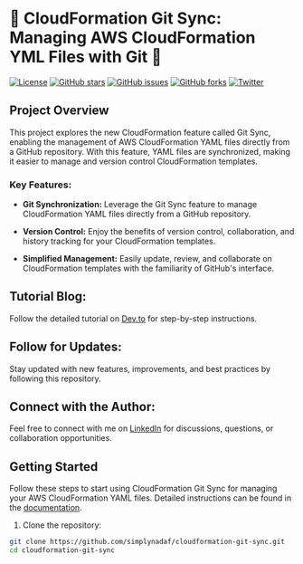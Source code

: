 # 🚀 CloudFormation Git Sync: Managing AWS CloudFormation YML Files with Git 💭

[![License](https://img.shields.io/badge/license-MIT-blue.svg)](LICENSE)
[![GitHub stars](https://img.shields.io/github/stars/simplynadaf/git-sync-cloudformation.svg)](https://github.com/simplynadaf/cloudformation-git-sync/stargazers)
[![GitHub issues](https://img.shields.io/github/issues/simplynadaf/git-sync-cloudformation.svg)](https://github.com/simplynadaf/cloudformation-git-sync/issues)
[![GitHub forks](https://img.shields.io/github/forks/simplynadaf/git-sync-cloudformation.svg)](https://github.com/simplynadaf/cloudformation-git-sync/network)
[![Twitter](https://img.shields.io/twitter/url/https/github.com/simplynadaf/git-sync-cloudformation.svg?style=social)](https://twitter.com/intent/tweet?text=Check%20out%20this%20awesome%20project%20https://github.com/simplynadaf/git-sync-cloudformation)

## Project Overview

This project explores the new CloudFormation feature called Git Sync, enabling the management of AWS CloudFormation YAML files directly from a GitHub repository. With this feature, YAML files are synchronized, making it easier to manage and version control CloudFormation templates.

### Key Features:

- **Git Synchronization:** Leverage the Git Sync feature to manage CloudFormation YAML files directly from a GitHub repository.

- **Version Control:** Enjoy the benefits of version control, collaboration, and history tracking for your CloudFormation templates.

- **Simplified Management:** Easily update, review, and collaborate on CloudFormation templates with the familiarity of GitHub's interface.

## Tutorial Blog:

Follow the detailed tutorial on [Dev.to](https://dev.to/aws-builders/cloudformation-git-sync-managing-aws-cloudformation-yml-files-with-git-51lj-temp-slug-5473599?preview=283e93d408b76fc3687f7e2541c5633e90dc96333f477ca47348bda695eb60f71262b0b70d7db199e5f1c557b18f89a5588f96c428b4c4c1bd2223f7) for step-by-step instructions.

## Follow for Updates:

Stay updated with new features, improvements, and best practices by following this repository.

## Connect with the Author:

Feel free to connect with me on [LinkedIn](https://www.linkedin.com/in/sarvar04/) for discussions, questions, or collaboration opportunities.

## Getting Started

Follow these steps to start using CloudFormation Git Sync for managing your AWS CloudFormation YAML files. Detailed instructions can be found in the [documentation](docs/).

1. Clone the repository:

```bash
git clone https://github.com/simplynadaf/cloudformation-git-sync.git
cd cloudformation-git-sync
